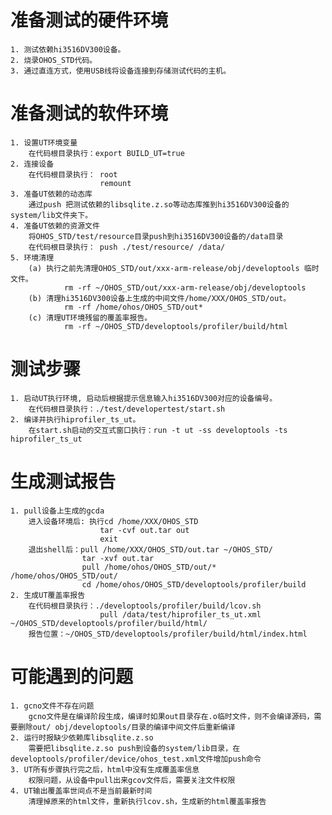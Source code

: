 # 准备测试的硬件环境
    1. 测试依赖hi3516DV300设备。
    2. 烧录OHOS_STD代码。
    3. 通过直连方式，使用USB线将设备连接到存储测试代码的主机。

# 准备测试的软件环境
    1. 设置UT环境变量
        在代码根目录执行：export BUILD_UT=true
    2. 连接设备
        在代码根目录执行： root
                        remount
    3. 准备UT依赖的动态库
        通过push 把测试依赖的libsqlite.z.so等动态库推到hi3516DV300设备的system/lib文件夹下。
    4. 准备UT依赖的资源文件
        将OHOS_STD/test/resource目录push到hi3516DV300设备的/data目录
        在代码根目录执行： push ./test/resource/ /data/
    5. 环境清理
        (a) 执行之前先清理OHOS_STD/out/xxx-arm-release/obj/developtools 临时文件。
                rm -rf ~/OHOS_STD/out/xxx-arm-release/obj/developtools
        (b) 清理hi3516DV300设备上生成的中间文件/home/XXX/OHOS_STD/out。
                rm -rf /home/ohos/OHOS_STD/out*
        (c) 清理UT环境残留的覆盖率报告。
                rm -rf ~/OHOS_STD/developtools/profiler/build/html

# 测试步骤
    1. 启动UT执行环境, 启动后根据提示信息输入hi3516DV300对应的设备编号。
        在代码根目录执行：./test/developertest/start.sh
    2. 编译并执行hiprofiler_ts_ut。
        在start.sh启动的交互式窗口执行：run -t ut -ss developtools -ts hiprofiler_ts_ut

# 生成测试报告
    1. pull设备上生成的gcda
        进入设备环境后: 执行cd /home/XXX/OHOS_STD
                        tar -cvf out.tar out
                        exit
        退出shell后：pull /home/XXX/OHOS_STD/out.tar ~/OHOS_STD/
                    tar -xvf out.tar
                    pull /home/ohos/OHOS_STD/out/* /home/ohos/OHOS_STD/out/
                    cd /home/ohos/OHOS_STD/developtools/profiler/build
    2. 生成UT覆盖率报告
        在代码根目录执行：./developtools/profiler/build/lcov.sh
                        pull /data/test/hiprofiler_ts_ut.xml ~/OHOS_STD/developtools/profiler/build/html/
        报告位置：~/OHOS_STD/developtools/profiler/build/html/index.html

# 可能遇到的问题
    1. gcno文件不存在问题
        gcno文件是在编译阶段生成，编译时如果out目录存在.o临时文件，则不会编译源码，需要删除out/ obj/developtools/目录的编译中间文件后重新编译
    2. 运行时报缺少依赖库libsqlite.z.so
        需要把libsqlite.z.so push到设备的system/lib目录，在developtools/profiler/device/ohos_test.xml文件增加push命令
    3. UT所有步骤执行完之后，html中没有生成覆盖率信息
        权限问题，从设备中pull出来gcov文件后，需要关注文件权限
    4. UT输出覆盖率世间点不是当前最新时间
        清理掉原来的html文件，重新执行lcov.sh，生成新的html覆盖率报告